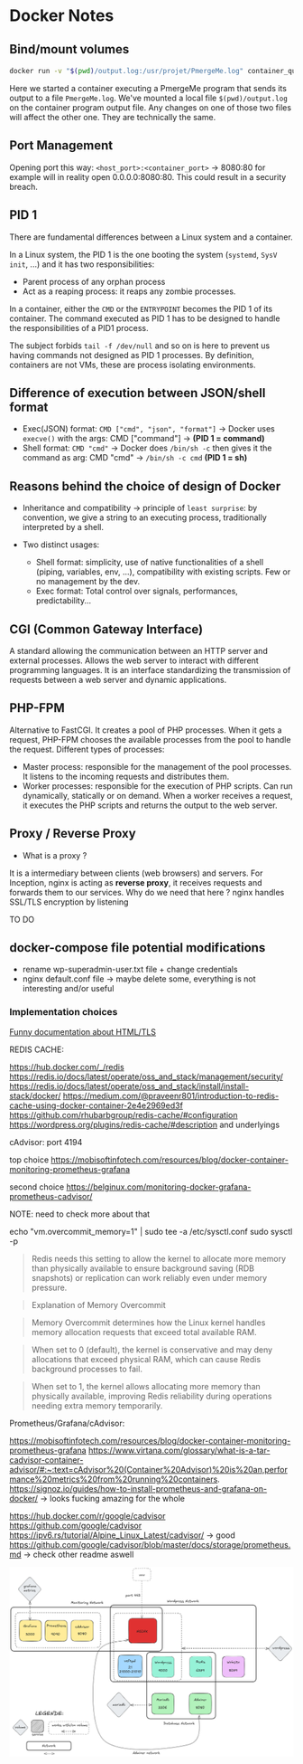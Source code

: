 # Docker Notes

## Bind/mount volumes
```bash
docker run -v "$(pwd)/output.log:/usr/projet/PmergeMe.log" container_qui_exec_PmergeMe
```

Here we started a container executing a PmergeMe program that sends its output to a file `PmergeMe.log`. We've mounted a local file `$(pwd)/output.log` on the container program output file.
Any changes on one of those two files will affect the other one. They are technically the same.

## Port Management

Opening port this way: `<host_port>:<container_port>` → 8080:80 for example will in reality open 0.0.0.0:8080:80.
This could result in a security breach.

## PID 1

There are fundamental differences between a Linux system and a container.

In a Linux system, the PID 1 is the one booting the system (`systemd`, `SysV init`, ...) and it has two responsibilities:
- Parent process of any orphan process
- Act as a reaping process: it reaps any zombie processes.

In a container, either the `CMD` or the `ENTRYPOINT` becomes the PID 1 of its container.
The command executed as PID 1 has to be designed to handle the responsibilities of a PID1 process.

The subject forbids `tail -f /dev/null` and so on is here to prevent us having commands not designed as PID 1 processes. By definition, containers are not VMs, these are process isolating environments.

## Difference of execution between JSON/shell format
- Exec(JSON) format: `CMD ["cmd", "json", "format"]` → Docker uses `execve()` with the args: CMD ["command"] → **(PID 1 = command)**
- Shell format: `CMD "cmd"` → Docker does `/bin/sh -c` then gives it the command as arg: CMD "cmd" → `/bin/sh -c cmd` **(PID 1 = sh)**

## Reasons behind the choice of design of Docker
- Inheritance and compatibility → principle of `least surprise`: by convention, we give a string to an executing process, traditionally interpreted by a shell.

- Two distinct usages:
	- Shell format: simplicity, use of native functionalities of a shell (piping, variables, env, ...), compatibility with existing scripts. Few or no management by the dev.
	- Exec format: Total control over signals, performances, predictability...

## CGI (Common Gateway Interface)

A standard allowing the communication between an HTTP server and external processes. Allows the web server to interact with different programming languages. It is an interface standardizing the transmission of requests between a web server and dynamic applications.

## PHP-FPM

Alternative to FastCGI.
It creates a pool of PHP processes. When it gets a request, PHP-FPM chooses the available processes from the pool to handle the request.
Different types of processes:
- Master process: responsible for the management of the pool processes. It listens to the incoming requests and distributes them.
- Worker processes: responsible for the execution of PHP scripts. Can run dynamically, statically or on demand. When a worker receives a request, it executes the PHP scripts and returns the output to the web server.

## Proxy / Reverse Proxy

- What is a proxy ?

It is a intermediary between clients (web browsers) and servers. For Inception, nginx is acting as **reverse proxy**, it receives requests and forwards them to our services.
Why do we need that here ? nginx handles SSL/TLS encryption by listening

TO DO

## docker-compose file potential modifications




- rename wp-superadmin-user.txt file + change credentials
- nginx default.conf file -> maybe delete some, everything is not interesting and/or useful


### Implementation choices


[Funny documentation about HTML/TLS](https://howhttps.works/https-ssl-tls-differences/)


REDIS CACHE:

https://hub.docker.com/_/redis
https://redis.io/docs/latest/operate/oss_and_stack/management/security/
https://redis.io/docs/latest/operate/oss_and_stack/install/install-stack/docker/
https://medium.com/@praveenr801/introduction-to-redis-cache-using-docker-container-2e4e2969ed3f
https://github.com/rhubarbgroup/redis-cache/#configuration
https://wordpress.org/plugins/redis-cache/#description and underlyings



cAdvisor: port 4194

top choice
https://mobisoftinfotech.com/resources/blog/docker-container-monitoring-prometheus-grafana

second choice
https://belginux.com/monitoring-docker-grafana-prometheus-cadvisor/



NOTE: need to check more about that

echo "vm.overcommit_memory=1" | sudo tee -a /etc/sysctl.conf
sudo sysctl -p

> Redis needs this setting to allow the kernel to allocate more memory than physically available to ensure background saving (RDB snapshots) or replication can work reliably even under memory pressure.

> Explanation of Memory Overcommit

> Memory Overcommit determines how the Linux kernel handles memory allocation requests that exceed total available RAM.

> When set to 0 (default), the kernel is conservative and may deny allocations that exceed physical RAM, which can cause Redis background processes to fail.

> When set to 1, the kernel allows allocating more memory than physically available, improving Redis reliability during operations needing extra memory temporarily.



Prometheus/Grafana/cAdvisor:

https://mobisoftinfotech.com/resources/blog/docker-container-monitoring-prometheus-grafana
https://www.virtana.com/glossary/what-is-a-tar-cadvisor-container-advisor/#:~:text=cAdvisor%20(Container%20Advisor)%20is%20an,performance%20metrics%20from%20running%20containers.
https://signoz.io/guides/how-to-install-prometheus-and-grafana-on-docker/ -> looks fucking amazing for the whole


https://hub.docker.com/r/google/cadvisor
https://github.com/google/cadvisor
https://ipv6.rs/tutorial/Alpine_Linux_Latest/cadvisor/ -> good
https://github.com/google/cadvisor/blob/master/docs/storage/prometheus.md -> check other readme aswell

![test](https://github.com/AzehLM/Inception/blob/main/diagram.png)

